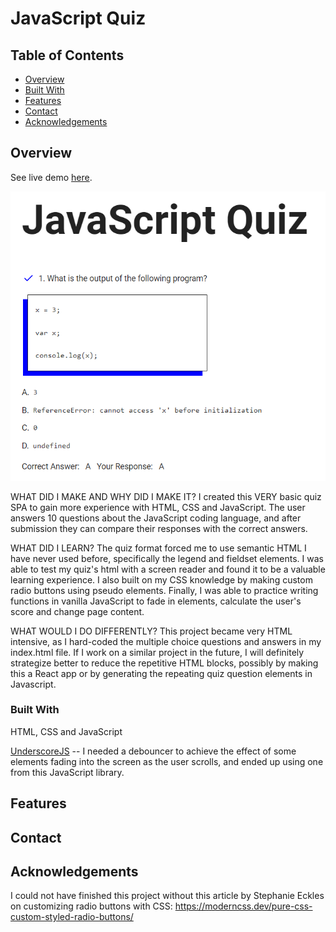 # JavaScript Quiz

## Table of Contents

- [Overview](#overview)
- [Built With](#built-with)
- [Features](#features)
- [Contact](#contact)
- [Acknowledgements](#acknowledgements)

## Overview

See live demo [here](https://monumental-jalebi-b495b5.netlify.app/).

![Screenshot of JavaScript Quiz](./screenshot.png?raw=true)

<!-- TODO: Add a screenshot of the live project.
    1. Link to a 'live demo.'
    2. Describe your overall experience in a couple of sentences.
    3. List a few specific technical things that you learned or improved on.
    4. Share any other tips or guidance for others attempting this or something similar.
 -->

WHAT DID I MAKE AND WHY DID I MAKE IT?
I created this VERY basic quiz SPA to gain more experience with HTML, CSS and JavaScript. The user answers 10 questions about the JavaScript coding language, and after submission they can compare their responses with the correct answers.

WHAT DID I LEARN?
The quiz format forced me to use semantic HTML I have never used before, specifically the legend and fieldset elements. I was able to test my quiz's html with a screen reader and found it to be a valuable learning experience. I also built on my CSS knowledge by making custom radio buttons using pseudo elements. Finally, I was able to practice writing functions in vanilla JavaScript to fade in elements, calculate the user's score and change page content.  

WHAT WOULD I DO DIFFERENTLY?
This project became very HTML intensive, as I hard-coded the multiple choice questions and answers in my index.html file. If I work on a similar project in the future, I will definitely strategize better to reduce the repetitive HTML blocks, possibly by making this a React app or by generating the repeating quiz question elements in Javascript.

### Built With

<!-- TODO: List any MAJOR libraries/frameworks (e.g. React, Tailwind) with links to their homepages. -->
HTML, CSS and JavaScript

[UnderscoreJS](https://underscorejs.org/) -- I needed a debouncer to achieve the effect of some elements fading into the screen as the user scrolls, and ended up using one from this JavaScript library.

## Features

<!-- TODO: List what specific 'user problems' that this application solves. -->

## Contact

<!-- TODO: Include icons and links to your RELEVANT, PROFESSIONAL 'DEV-ORIENTED' social media. LinkedIn and dev.to are minimum. -->

## Acknowledgements

I could not have finished this project without this article by Stephanie Eckles on customizing
radio buttons with CSS: https://moderncss.dev/pure-css-custom-styled-radio-buttons/

<!-- TODO: List any blog posts, tutorials or plugins that you may have used to complete the project. Only list those that had a significant impact. Obviously, we all 'Google' stuff while working on our things, but maybe something in particular stood out as a 'major contributor' to your skill set for this project. -->